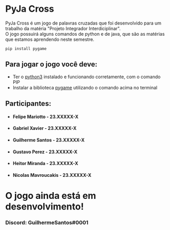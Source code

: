 # PyJa Cross

<p>PyJa Cross é um jogo de palavras cruzadas que foi desenvolvido para um trabalho da matéria "Projeto Integrador Interdiciplinar".<br>O jogo possuirá alguns comandos de python e de java, que são as matérias que estamos aprendendo neste semestre.</p>

```pip install pygame```

<h2>Para jogar o jogo você deve:</h2>
<ul>
    <li>Ter o <a href="https://www.python.org/downloads/" target="_blank">python3</a> instalado e funcionando corretamente, com o comando PIP</li>
    <li>Instalar a biblioteca <a href="https://www.pygame.org/news" target="_blank">pygame</a> utilizando o comando acima no terminal</li> 
</ul>

<h2>Participantes:</h2>
<ul>
    <li><h4>Felipe Mariotto - 23.XXXXX-X</h4></li>
    <li><h4>Gabriel Xavier - 23.XXXXX-X</h4></li>
    <li><h4>Guilherme Santos - 23.XXXXX-X</h4></li>
    <li><h4>Gustavo Perez - 23.XXXXX-X</h4></li>
    <li><h4>Heitor Miranda - 23.XXXXX-X</h4></li>
    <li><h4>Nicolas Mavroucakis - 23.XXXXX-X</h4></li>
</ul>

<h1>O jogo ainda está em desenvolvimento!</h1>
<h3>Discord: GuilhermeSantos#0001</h3>